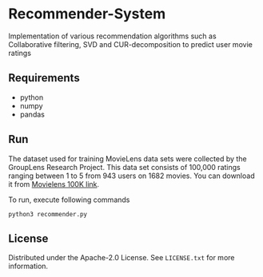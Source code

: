 # Recommender-System
Implementation of various recommendation algorithms such as Collaborative filtering, SVD and CUR-decomposition to predict user movie ratings

## Requirements
* python
* numpy
* pandas

## Run

The dataset used for training MovieLens data sets were collected by the GroupLens Research Project. This data set consists of 100,000 ratings ranging between 1 to 5 from 943 users on 1682 movies. You can download it from [Movielens 100K link](https://grouplens.org/datasets/movielens/100k/).

To run, execute following commands
```
python3 recommender.py
```

## License
Distributed under the Apache-2.0 License. See `LICENSE.txt` for more information.